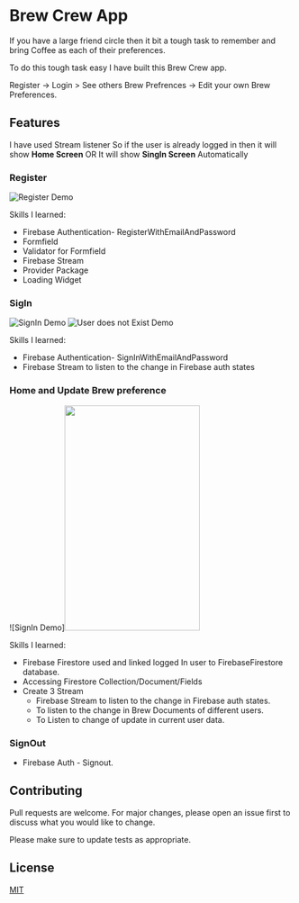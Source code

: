 # Brew Crew App

If you have a large friend circle then it bit a tough task to remember and bring Coffee as each of their preferences.

To do this tough task easy I have built this Brew Crew app.

Register -> Login > See others Brew Prefrences -> Edit your own Brew Preferences.


## Features

I have used Stream listener So if the user is already logged in then it will show **Home Screen** OR It will show **SingIn Screen** Automatically

### Register
![Register Demo](Demo/Register.gif)

Skills I learned: 
- Firebase Authentication- RegisterWithEmailAndPassword
- Formfield
- Validator for Formfield
- Firebase Stream
- Provider Package
- Loading Widget

### SigIn 
![SignIn Demo](Demo/SignIn.gif)
![User does not Exist Demo](Demo/SignIn.gif)

Skills I learned: 
- Firebase Authentication- SignInWithEmailAndPassword
- Firebase Stream to listen to the change in Firebase auth states


### Home and Update Brew preference
![SignIn Demo]<img src="Demo/Update.gif" width="240" height="400">

Skills I learned: 
- Firebase Firestore used and linked logged In user to FirebaseFirestore database.
- Accessing Firestore Collection/Document/Fields
- Create 3 Stream  
  - Firebase Stream to listen to the change in Firebase auth states.
  - To listen to the change in Brew Documents of different users.
  - To Listen to change of update in current user data.

### SignOut
- Firebase Auth - Signout.


## Contributing
Pull requests are welcome. For major changes, please open an issue first to discuss what you would like to change.

Please make sure to update tests as appropriate.

## License
[MIT](https://choosealicense.com/licenses/mit/)